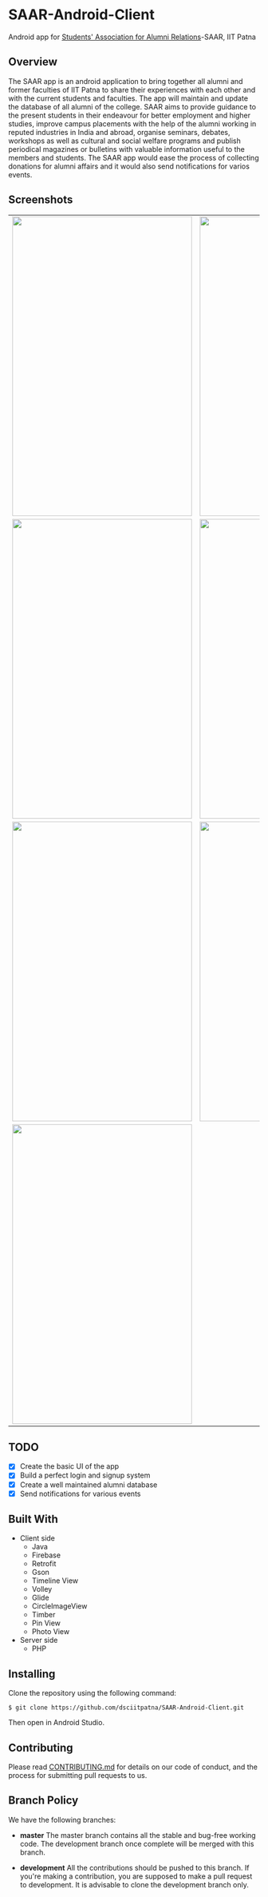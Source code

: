 # SAAR-Android-Client

Android app for [Students' Association for Alumni Relations](https://saar.iitp.ac.in/)-SAAR, IIT Patna

## Overview

The SAAR app is an android application to bring together all alumni and former faculties of IIT Patna to share their experiences with each other and with the current students and faculties. The app will maintain and update the database of all alumni of the college. SAAR aims to provide guidance to the present students in their endeavour for better employment and higher studies, improve campus placements with the help of the alumni working in reputed industries in India and abroad, organise seminars, debates, workshops as well as cultural and social welfare programs and publish periodical magazines or bulletins with valuable information useful to the members and students. The SAAR app would ease the process of collecting donations for alumni affairs and it would also send notifications for varios events.

## Screenshots

<table>
<tr>
<td><img src = "https://user-images.githubusercontent.com/43093724/59858973-90323680-9399-11e9-80c0-eee359cf836a.png" height = "600" width="360"></td>
<td><img src = "https://user-images.githubusercontent.com/43093724/59859021-a5a76080-9399-11e9-9215-993b70a78f39.png" height = "600" width="360"></td>
</tr>
<td><img src = "https://user-images.githubusercontent.com/43093724/59859102-c8397980-9399-11e9-8419-e59621693e49.png" height = "600" width="360"></td>
<td><img src = "https://user-images.githubusercontent.com/43093724/59859115-cf608780-9399-11e9-9ebf-8995c0e9031b.png" height = "600" width="360"></td>
</tr>
<td><img src = "https://user-images.githubusercontent.com/43093724/59859131-d6879580-9399-11e9-9bd7-fd94a2d491c2.png" height = "600" width="360"></td>
<td><img src = "https://user-images.githubusercontent.com/43093724/59859149-de473a00-9399-11e9-8892-0bbfa6d3e1b5.png" height = "600" width="360"></td>
</tr>
<td><img src = "https://user-images.githubusercontent.com/43093724/59859169-e4d5b180-9399-11e9-9c4d-d13cb732bd1c.png" height = "600" width="360"></td>
</tr>
</table>

## TODO

- [x] Create the basic UI of the app
- [x] Build a perfect login and signup system
- [x] Create a well maintained alumni database
- [x] Send notifications for various events

## Built With

- Client side
	- Java
	- Firebase
	- Retrofit
	- Gson
	- Timeline View
	- Volley
	- Glide
	- CircleImageView
	- Timber
	- Pin View
	- Photo View
- Server side
	- PHP

## Installing

Clone the repository using the following command:

`$ git clone https://github.com/dsciitpatna/SAAR-Android-Client.git`

Then open in Android Studio.

## Contributing

Please read [CONTRIBUTING.md](https://github.com/dsciitpatna/SAAR-Android-Client/blob/development/CONTRIBUTING.md) for details on our code of conduct, and the process for submitting pull requests to us.

## Branch Policy

We have the following branches:

- **master** The master branch contains all the stable and bug-free working code. The development branch once complete will be merged with this branch.

- **development** All the contributions should be pushed to this branch. If you're making a contribution, you are supposed to make a pull request to development. It is advisable to clone the development branch only.
